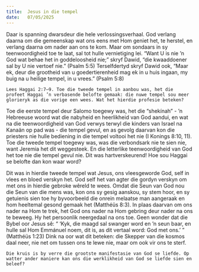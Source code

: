 ```yaml
---
title:  Jesus in die tempel
date:   07/05/2025
---
```


Daar is spanning dwarsdeur die hele verlossingsverhaal. God verlang daarna om die gemeenskap wat ons eens met Hom geniet het, te herstel, en verlang daarna om nader aan ons te kom. Maar om sondaars in sy teenwoordigheid toe te laat, sal tot hulle vernietiging lei. “Want U is nie ’n God wat behae het in goddeloosheid nie;” skryf Dawid, “die kwaaddoener sal by U nie vertoef nie.” (Psalm 5:5) Terselfdertyd skryf Dawid ook, “Maar ek, deur die grootheid van u goedertierenheid mag ek in u huis ingaan, my buig na u heilige tempel, in u vrees.” (Psalm 5:8)

`Lees Haggai 2:7–9. Toe die tweede tempel in aanbou was, het die profeet Haggai ’n verbasende belofte gemaak: die nuwe tempel sou meer glorieryk as die vorige een wees. Wat het hierdie profesie beteken?`

Toe die eerste tempel deur Salomo toegewy was, het die “shekínah” - ’n Hebreeuse woord wat die nabyheid en heerlikheid van God aandui, en wat na die teenwoordigheid van God verwys terwyl die kinders van Israel na Kanaän op pad was - die tempel gevul, en as gevolg daarvan kon die priesters nie hulle bediening in die tempel voltooi het nie (I Konings 8:10, 11). Toe die tweede tempel toegewy was, was die verbondsark nie te sien nie, want Jeremia het dit weggesteek. En die letterlike teenwoordigheid van God het toe nie die tempel gevul nie. Dit was hartverskeurend! Hoe sou Haggai se belofte dan kon waar word?

Dit was in hierdie tweede tempel wat Jesus, ons vleesgeworde God, self in vlees en bloed verskyn het. God self het van agter die gordyn verskyn om met ons in hierdie gebroke wêreld te wees. Omdat die Seun van God nou die Seun van die mens was, kon ons sy gesig aanskou, sy stem hoor, en sy getuienis sien toe hy byvoorbeeld die onrein melaatse man aangeraak en hom heeltemal gesond gemaak het (Matthéüs 8:3). In plaas daarvan om ons nader na Hom te trek, het God ons nader na Hom gebring deur nader na ons te beweeg. Hy het persoonlik neergedaal na ons toe. Geen wonder dat die Bybel oor Jesus sê: “ ‘Kyk, die maagd sal swanger word en ’n seun baar, en hulle sal Hom Emmánuel noem, dit is, as dit vertaal word: God met ons.’ ” (Matthéüs 1:23) Dink na oor wat dit beteken: die Skepper van die kosmos daal neer, nie net om tussen ons te lewe nie, maar om ook vir ons te sterf.

`Die kruis is by verre die grootste manifestasie van God se liefde. Op watter ander maniere kan ons die werklikheid van God se liefde sien en beleef?`